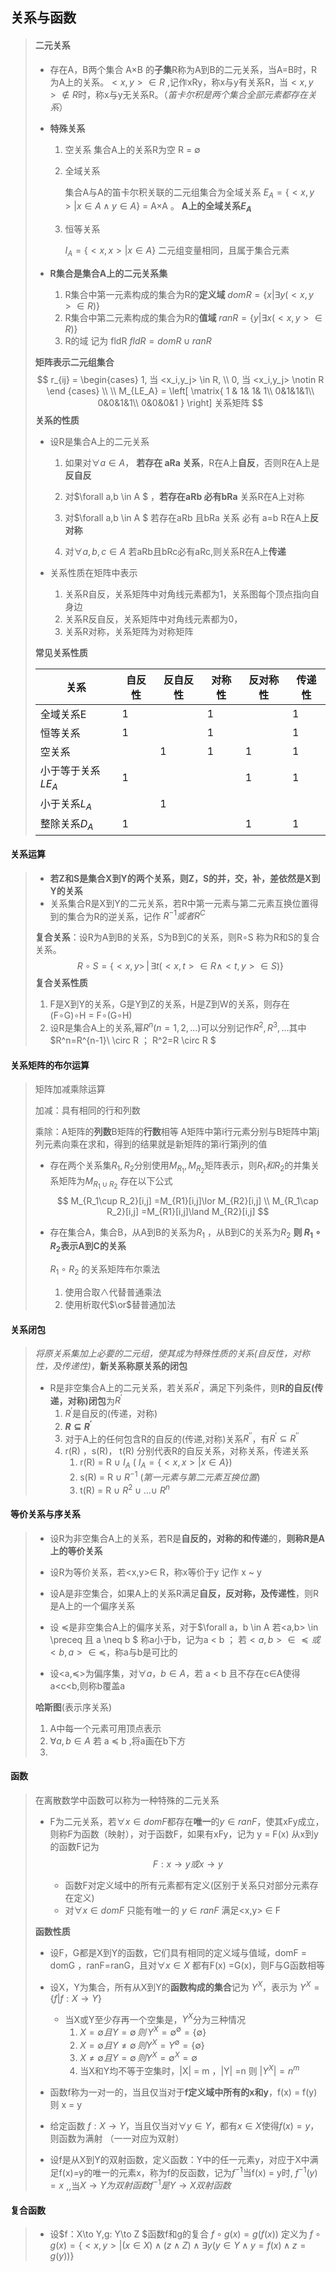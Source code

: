## 关系与函数

> #### **二元关系**
>
> - 存在A，B两个集合 A$\times$B 的**子集**R称为A到B的二元关系，当A=B时，R为A上的关系。$<x,y> \in R$  ,记作xRy，称x与y有关系R，当$<x,y> \notin R$时，称x与y无关系R。（_笛卡尔积是两个集合全部元素都存在关系_）
>
> - **特殊关系**
>
>   1. 空关系  集合A上的关系R为空  R = $\emptyset$ 
>
>   2. 全域关系 
>
>      集合A与A的笛卡尔积关联的二元组集合为全域关系  $E_A=\{<x,y> | x \in A \land y \in A \}$ = A$\times$A  。 **A上的全域关系$E_A$**
>
>   3. 恒等关系
>
>      $I_A = \{<x,x> | x\in A\}$   二元组变量相同，且属于集合元素
>
> - **R集合是集合A上的二元关系集**
>
>   1. R集合中第一元素构成的集合为R的**定义域**  $domR = \{x | \exists y(<x,y>\in R)\}$
>   2. R集合中第二元素构成的集合为R的**值域**  $ranR = \{y | \exists x(<x,y>\in R)\}$
>   3. R的域 记为 fldR  $fldR = domR \cup ranR$
>
> **矩阵表示二元组集合**
> $$
> r_{ij} = \begin{cases} 
>   1, 当 <x_i,y_j> \in R, \\
>   0, 当 <x_i,y_j>  \notin R
>   \end {cases} \\ \\
>   M_{LE_A} = \left[
>    \matrix{
>     1 & 1& 1& 1\\
>     0&1&1&1\\
>     0&0&1&1\\
>     0&0&0&1
>    }
>   \right]  关系矩阵
> $$
**关系的性质**
>
> - 设R是集合A上的二元关系
>   1. 如果对$\forall a \in A$， **若存在 aRa 关系**，R在A上**自反**，否则R在A上是**反自反**
>   
>   2. 对$\forall a,b \in A  $ ，**若存在aRb 必有bRa** 关系R在A上对称
>   
>   3. 对$\forall a,b \in A  $ 若存在aRb 且bRa 关系 必有 a=b R在A上**反对称**
>   
>   4. 对$\forall a,b,c \in A$ 若aRb且bRc必有aRc,则关系R在A上**传递**
>   
>      
>   
> - 关系性质在矩阵中表示
>   1. 关系R自反，关系矩阵中对角线元素都为1，关系图每个顶点指向自身边
>   2. 关系R反自反，关系矩阵中对角线元素都为0，
>   3. 关系R对称，关系矩阵为对称矩阵
>
> **常见关系性质**
>
> | 关系               | 自反性 | 反自反性 | 对称性 | 反对称性 | 传递性 |
> | ------------------ | ------ | -------- | ------ | -------- | ------ |
> | 全域关系E          | 1      |          | 1      |          | 1      |
> | 恒等关系           | 1      |          | 1      |          | 1      |
> | 空关系             |        | 1        | 1      | 1        | 1      |
> | 小于等于关系$LE_A$ | 1      |          |        | 1        | 1      |
> | 小于关系$L_A$      |        | 1        |        |          |        |
> | 整除关系$D_A$      | 1      |          |        | 1        | 1      |
>
> 
>
#### **关系运算**
>
> - **若Z和S是集合X到Y的两个关系，则Z，S的并，交，补，差依然是X到Y的关系**
> - 关系集合R是X到Y的二元关系，若R中第一元素与第二元素互换位置得到的集合为R的逆关系，记作 $R^{-1}或者 R^C$
>
> **复合关系**：设R为A到B的关系，S为B到C的关系，则R$\circ$S 称为R和S的复合关系。
> $$
> R∘S = \{<x,y>\,|\,∃t(<x,t>\in R \land <t,y> \in S) \}
> $$
> **复合关系性质**
>
> 1. F是X到Y的关系，G是Y到Z的关系，H是Z到W的关系，则存在 (F$\circ$G)$\circ$H = F$\circ$(G$\circ$H)
> 2. 设R是集合A上的关系,幂$R^n(n=1,2,...)$可以分别记作$R^2,R^3,...$其中$R^n=R^{n-1}\ \circ R ； R^2=R \circ R $ 
>
> 
>
#### **关系矩阵的布尔运算**
>
> 矩阵加减乘除运算
>
> 加减：具有相同的行和列数
>
> 乘除：A矩阵的**列数**B矩阵的**行数**相等 A矩阵中第i行元素分别与B矩阵中第j列元素向乘在求和，得到的结果就是新矩阵的第i行第j列的值
>
> 
>
> - 存在两个关系集$R_1,R_2$分别使用$M_{R_1},M_{R_2}$矩阵表示，则$R_1和R_2$的并集关系矩阵为$M_{R_1\cup R_2}$ 存在以下公式
>   $$
>   M_{R_1\cup R_2}[i,j] =M_{R1}[i,j]\lor M_{R2}[i,j] \\
>   M_{R_1\cap R_2}[i,j] =M_{R1}[i,j]\land M_{R2}[i,j]
>   $$
>
> - 存在集合A，集合B，从A到B的关系为$R_1$ ，从B到C的关系为$R_2$ **则 $R_1 \circ R_2$表示A到C的关系**
>
>    $R_1 \circ R_2$ 的关系矩阵布尔乘法             
>
>   1. 使用合取$\land$代替普通乘法
>   2. 使用析取代$\or$替普通加法
>
> 
>
#### **关系闭包**
>*将原关系集加上必要的二元组，使其成为特殊性质的关系(自反性，对称性，及传递性)*，**新关系称原关系的闭包**
> 
>- R是非空集合A上的二元关系，若关系$R^{'}$，满足下列条件，则**R的自反(传递，对称)闭包**为$R^{'}$ 
>   1. $R^{'}$是自反的(传递，对称)
>   2. **$R \subseteq R^{'}$** 
>   3. 对于A上的任何包含R的自反的(传递,对称)关系$R^{''}$，有$R^{'}  \subseteq R^{''}$
>   4. r(R) ，s(R)， t(R) 分别代表R的自反关系，对称关系，传递关系
>      1. r(R) = R $\cup \ I_A$  ( $I_A = \{<x,x> | x\in A\}$)
>      2. s(R) = R $\cup \ R^{-1}$   (*第一元素与第二元素互换位置*)
>      3. t(R) = R $\cup \ R^2 \cup ...\cup \ R^n$
> 
>
> 
#### **等价关系与序关系**
>- 设R为非空集合A上的关系，若R是**自反的，对称的和传递**的，**则称R是A上的等价关系**
>
>- 设R为等价关系，若<x,y>$\in$ R，称x等价于y 记作 x ~ y
>
>- 设A是非空集合，如果A上的关系R满足**自反，反对称，及传递性**，则R是A上的一个偏序关系
>
>- 设 $\preceq$是非空集合A上的偏序关系，对于$\forall a，b \in A 若<a,b> \in \preceq 且 a \neq b $ 称a小于b，记为a < b ； 若$<a,b> \in \preceq 或 <b,a> \in \preceq$，称a与b是可比的
>- 设<a,$\preceq$>为偏序集，对$\forall a，b \in A$，若 a < b 且不存在c$\in$A使得a<c<b,则称b覆盖a
>
>**哈斯图**(表示序关系)
>
>1. A中每一个元素可用顶点表示
>2. $\forall a,b \in A$ 若 a $\preceq$ b ,将a画在b下方
>3. 
#### **函数**
>
> 在离散数学中函数可以称为一种特殊的二元关系 
>
> - F为二元关系，若$\forall x \in domF$都存在**唯一**的$y\in ranF$，使其xFy成立，则称F为函数（映射），对于函数F，如果有xFy，记为 y = F(x)  从x到y的函数F记为 
>   $$
>    F : x \to y 或 x\to y
>   $$
>
>   - 函数F对定义域中的所有元素都有定义(区别于关系只对部分元素存在定义)
>   - 对$\forall x \in domF$ 只能有唯一的 $y \in ranF$ 满足<x,y> $\in$ F
>
> **函数性质**
>
> - 设F，G都是X到Y的函数，它们具有相同的定义域与值域，domF = domG ，ranF=ranG，且对$\forall x \in X$ 都有F(x) =G(x)，则F与G函数相等
>
> - 设X，Y为集合，所有从X到Y的**函数构成的集合**记为 $Y^X$，表示为 $Y^X = \{f | f: X\to Y\}$
>
>   - 当X或Y至少存再一个空集是，$Y^X$分为三种情况
>     1.  $X = \emptyset 且 Y= \emptyset \, 则 \,Y^X = \emptyset^{\emptyset} = \{\emptyset\}$
>     2. $X=\emptyset 且 Y \neq \emptyset \, 则 Y^X = Y^{\emptyset} = \{\emptyset\}$
>     3. $X \neq \emptyset 且 Y=\emptyset \,则 Y^X=\emptyset^{X} = \emptyset$
>     4. 当X和Y均不等于空集时，|X| = m ，|Y| =n  则 $|Y^X| = n^m$
>
>  - 函数f称为一对一的，当且仅当对于**f定义域中所有的x和y**，f(x) = f(y) 则 x = y
>
>  - 给定函数 $f: X\to Y$，当且仅当对$\forall y \in Y$，都有$x\in X$使得$f(x) = y$，则函数为满射 （一一对应为双射）
>
>  - 设f是从X到Y的双射函数，定义函数：Y中的任一元素y，对应于X中满足f(x)=y的唯一的元素x，称为f的反函数，记为$f^{-1}$当f(x) = y时, $f^{-1}(y) = x$ ,,当$X\to Y为双射函数 f^{-1}是Y\to X双射函数$
>
> 
>
#### **复合函数**
>
> - 设$f：X\to Y,g: Y\to Z $函数f和g的复合 $f\circ g(x) = g(f(x))$ 定义为 $f\circ g(x) = \{<x,y> | (x\in X)\land (z \land Z)\land \exists y(y\in Y \land y = f(x) \land z = g(y))\}$
>
> 
>
> 
>
> 
>
> 
>
> 

